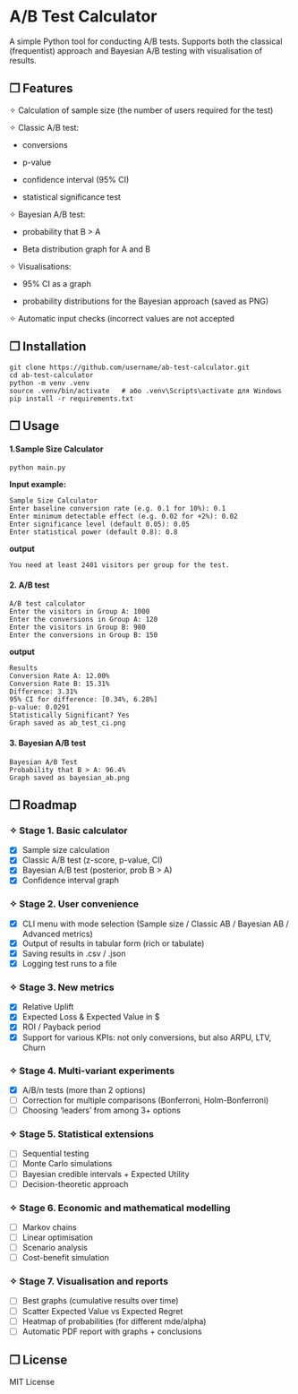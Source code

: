 # A/B Test Calculator

A simple Python tool for conducting A/B tests. Supports both the classical (frequentist) approach and Bayesian A/B testing with visualisation of results.

## ❒ Features

✧ Calculation of sample size (the number of users required for the test)

✧ Classic A/B test:

- conversions

- p-value

- confidence interval (95% CI)

 - statistical significance test

✧ Bayesian A/B test:

- probability that B > A

- Beta distribution graph for A and B

✧ Visualisations:

- 95% CI as a graph

- probability distributions for the Bayesian approach (saved as PNG)

✧ Automatic input checks (incorrect values are not accepted

## ❒ Installation

```
git clone https://github.com/username/ab-test-calculator.git
cd ab-test-calculator
python -m venv .venv
source .venv/bin/activate   # або .venv\Scripts\activate для Windows
pip install -r requirements.txt
```
## ❒ Usage

#### 1.Sample Size Calculator
`python main.py`

**Input example:**
```
Sample Size Calculator
Enter baseline conversion rate (e.g. 0.1 for 10%): 0.1
Enter minimum detectable effect (e.g. 0.02 for +2%): 0.02
Enter significance level (default 0.05): 0.05
Enter statistical power (default 0.8): 0.8
```
**output**
```
You need at least 2401 visitors per group for the test.
```
#### 2. A/B test
```
A/B test calculator
Enter the visitors in Group A: 1000
Enter the conversions in Group A: 120
Enter the visitors in Group B: 980
Enter the conversions in Group B: 150
```
**output**
```
Results
Conversion Rate A: 12.00%
Conversion Rate B: 15.31%
Difference: 3.31%
95% CI for difference: [0.34%, 6.28%]
p-value: 0.0291
Statistically Significant? Yes
Graph saved as ab_test_ci.png
```
#### 3. Bayesian A/B test
```
Bayesian A/B Test
Probability that B > A: 96.4%
Graph saved as bayesian_ab.png
```

## ❒ Roadmap
### ✧  Stage 1. Basic calculator
- [x] Sample size calculation
- [x] Classic A/B test (z-score, p-value, CI)
- [x] Bayesian A/B test (posterior, prob B > A)
- [x] Confidence interval graph

### ✧  Stage 2. User convenience
- [x] CLI menu with mode selection (Sample size / Classic AB / Bayesian AB / Advanced metrics)
- [x] Output of results in tabular form (rich or tabulate)
- [x] Saving results in .csv / .json
- [x] Logging test runs to a file

### ✧  Stage 3. New metrics
- [x] Relative Uplift
- [x] Expected Loss & Expected Value in $
- [x] ROI / Payback period
- [x] Support for various KPIs: not only conversions, but also ARPU, LTV, Churn

### ✧  Stage 4. Multi-variant experiments
- [x] A/B/n tests (more than 2 options)
- [ ] Correction for multiple comparisons (Bonferroni, Holm-Bonferroni)
- [ ] Choosing ‘leaders’ from among 3+ options

### ✧  Stage 5. Statistical extensions
- [ ] Sequential testing
- [ ] Monte Carlo simulations
- [ ] Bayesian credible intervals + Expected Utility
- [ ] Decision-theoretic approach

### ✧  Stage 6. Economic and mathematical modelling
- [ ] Markov chains
- [ ] Linear optimisation
- [ ] Scenario analysis
- [ ] Cost-benefit simulation

### ✧  Stage 7. Visualisation and reports
- [ ] Best graphs (cumulative results over time)
- [ ] Scatter Expected Value vs Expected Regret
- [ ] Heatmap of probabilities (for different mde/alpha)
- [ ] Automatic PDF report with graphs + conclusions

## ❒ License

MIT License